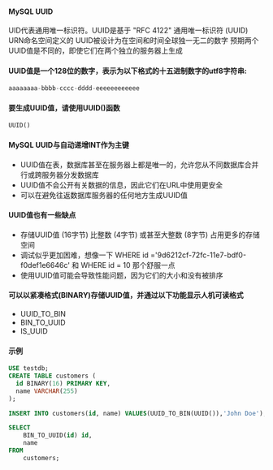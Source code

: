 #### MySQL UUID
UID代表通用唯一标识符。UUID是基于 "RFC 4122" 通用唯一标识符 (UUID) URN命名空间定义的
UUID被设计为在空间和时间全球独一无二的数字
预期两个UUID值是不同的，即使它们在两个独立的服务器上生成

#### UUID值是一个128位的数字，表示为以下格式的十五进制数字的utf8字符串:
```sql
aaaaaaaa-bbbb-cccc-dddd-eeeeeeeeeeee
```

#### 要生成UUID值，请使用UUID()函数
```sql
UUID()
```

#### MySQL UUID与自动递增INT作为主键
- UUID值在表，数据库甚至在服务器上都是唯一的，允许您从不同数据库合并行或跨服务器分发数据库
- UUID值不会公开有关数据的信息，因此它们在URL中使用更安全
- 可以在避免往返数据库服务器的任何地方生成UUID值

#### UUID值也有一些缺点
- 存储UUID值 (16字节) 比整数 (4字节) 或甚至大整数 (8字节) 占用更多的存储空间
- 调试似乎更加困难，想像一下 WHERE id ='9d6212cf-72fc-11e7-bdf0-f0def1e6646c' 和 WHERE id = 10 那个舒服一点
- 使用UUID值可能会导致性能问题，因为它们的大小和没有被排序

#### 可以以紧凑格式(BINARY)存储UUID值，并通过以下功能显示人机可读格式
- UUID_TO_BIN
- BIN_TO_UUID
- IS_UUID

#### 示例
```sql
USE testdb;
CREATE TABLE customers (
  id BINARY(16) PRIMARY KEY,
  name VARCHAR(255)
);
```

```sql
INSERT INTO customers(id, name) VALUES(UUID_TO_BIN(UUID()),'John Doe'), (UUID_TO_BIN(UUID()),'Will Minsu'), (UUID_TO_BIN(UUID()),'Mary Jane');
```

```sql
SELECT 
    BIN_TO_UUID(id) id, 
    name
FROM
    customers;
```
